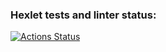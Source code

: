 ### Hexlet tests and linter status:
[![Actions Status](https://github.com/remortalite/data-analytics-project-92/actions/workflows/hexlet-check.yml/badge.svg)](https://github.com/remortalite/data-analytics-project-92/actions)